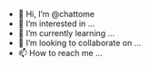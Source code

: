 - 👋 Hi, I’m @chattome
- 👀 I’m interested in ...
- 🌱 I’m currently learning ...
- 💞️ I’m looking to collaborate on ...
- 📫 How to reach me ...

<!---
chattome/chattome is a ✨ special ✨ repository because its `README.md` (this file) appears on your GitHub profile.
You can click the Preview link to take a look at your changes.
--->
